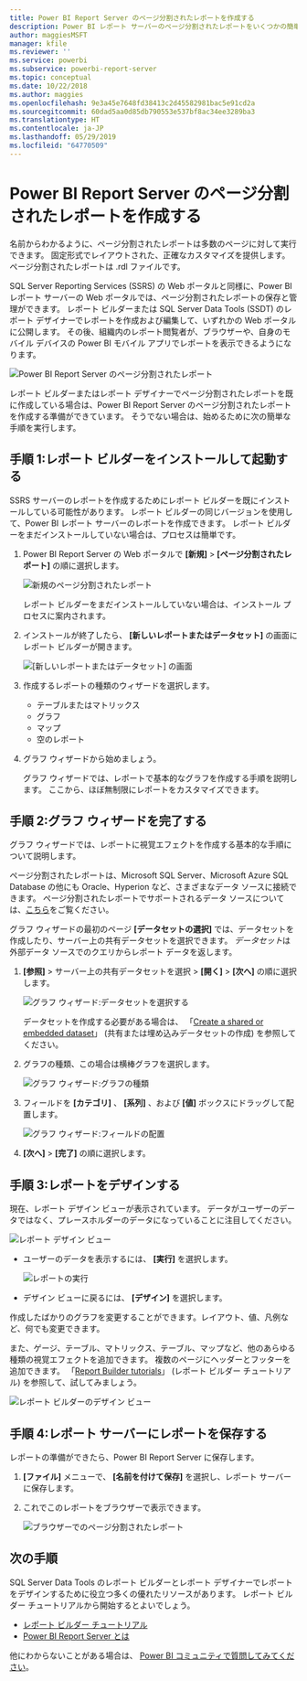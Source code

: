 ```yaml
---
title: Power BI Report Server のページ分割されたレポートを作成する
description: Power BI レポート サーバーのページ分割されたレポートをいくつかの簡単な手順で作成する方法について説明します。
author: maggiesMSFT
manager: kfile
ms.reviewer: ''
ms.service: powerbi
ms.subservice: powerbi-report-server
ms.topic: conceptual
ms.date: 10/22/2018
ms.author: maggies
ms.openlocfilehash: 9e3a45e7648fd38413c2d45582981bac5e91cd2a
ms.sourcegitcommit: 60dad5aa0d85db790553e537bf8ac34ee3289ba3
ms.translationtype: HT
ms.contentlocale: ja-JP
ms.lasthandoff: 05/29/2019
ms.locfileid: "64770509"
---
```

# <a name="create-a-paginated-report-for-power-bi-report-server"></a>Power BI Report Server のページ分割されたレポートを作成する
名前からわかるように、ページ分割されたレポートは多数のページに対して実行できます。 固定形式でレイアウトされた、正確なカスタマイズを提供します。 ページ分割されたレポートは .rdl ファイルです。

SQL Server Reporting Services (SSRS) の Web ポータルと同様に、Power BI レポート サーバーの Web ポータルでは、ページ分割されたレポートの保存と管理ができます。 レポート ビルダーまたは SQL Server Data Tools (SSDT) のレポート デザイナーでレポートを作成および編集して、いずれかの Web ポータルに公開します。 その後、組織内のレポート閲覧者が、ブラウザーや、自身のモバイル デバイスの Power BI モバイル アプリでレポートを表示できるようになります。

![Power BI Report Server のページ分割されたレポート](media/quickstart-create-paginated-report/reportserver-paginated-report.png)

レポート ビルダーまたはレポート デザイナーでページ分割されたレポートを既に作成している場合は、Power BI Report Server のページ分割されたレポートを作成する準備ができています。 そうでない場合は、始めるために次の簡単な手順を実行します。

## <a name="step-1-install-and-start-report-builder"></a>手順 1:レポート ビルダーをインストールして起動する
SSRS サーバーのレポートを作成するためにレポート ビルダーを既にインストールしている可能性があります。 レポート ビルダーの同じバージョンを使用して、Power BI レポート サーバーのレポートを作成できます。 レポート ビルダーをまだインストールしていない場合は、プロセスは簡単です。

1. Power BI Report Server の Web ポータルで **[新規]**  >  **[ページ分割されたレポート]** の順に選択します。
   
    ![新規のページ分割されたレポート](media/quickstart-create-paginated-report/reportserver-new-paginated-report-menu.png)
   
    レポート ビルダーをまだインストールしていない場合は、インストール プロセスに案内されます。
2. インストールが終了したら、 **[新しいレポートまたはデータセット]** の画面にレポート ビルダーが開きます。
   
    ![[新しいレポートまたはデータセット] の画面](media/quickstart-create-paginated-report/reportserver-paginated-new-report-screen.png)
3. 作成するレポートの種類のウィザードを選択します。
   
   * テーブルまたはマトリックス
   * グラフ
   * マップ
   * 空のレポート
4. グラフ ウィザードから始めましょう。
   
    グラフ ウィザードでは、レポートで基本的なグラフを作成する手順を説明します。 ここから、ほぼ無制限にレポートをカスタマイズできます。

## <a name="step-2-go-through-the-chart-wizard"></a>手順 2:グラフ ウィザードを完了する
グラフ ウィザードでは、レポートに視覚エフェクトを作成する基本的な手順について説明します。

ページ分割されたレポートは、Microsoft SQL Server、Microsoft Azure SQL Database の他にも Oracle、Hyperion など、さまざまなデータ ソースに接続できます。 ページ分割されたレポートでサポートされるデータ ソースについては、[こちら](connect-data-sources.md)をご覧ください。

グラフ ウィザードの最初のページ **[データセットの選択]** では、データセットを作成したり、サーバー上の共有データセットを選択できます。 *データセット*は外部データ ソースでのクエリからレポート データを返します。

1. **[参照]** > サーバー上の共有データセットを選択 > **[開く]**  >  **[次へ]** の順に選択します。
   
    ![グラフ ウィザード:データセットを選択する](media/quickstart-create-paginated-report/reportserver-paginated-choose-dataset.png)
   
     データセットを作成する必要がある場合は、 「[Create a shared or embedded dataset](https://docs.microsoft.com/sql/reporting-services/report-data/create-a-shared-dataset-or-embedded-dataset-report-builder-and-ssrs)」 (共有または埋め込みデータセットの作成) を参照してください。
2. グラフの種類、この場合は横棒グラフを選択します。
   
    ![グラフ ウィザード:グラフの種類](media/quickstart-create-paginated-report/reportserver-paginated-choose-chart-type.png)
3. フィールドを **[カテゴリ]** 、 **[系列]** 、および **[値]** ボックスにドラッグして配置します。
   
    ![グラフ ウィザード:フィールドの配置](media/quickstart-create-paginated-report/reportserver-paginated-arrange-fields.png)
4. **[次へ]**  >  **[完了]** の順に選択します。

## <a name="step-3-design-your-report"></a>手順 3:レポートをデザインする
現在、レポート デザイン ビューが表示されています。 データがユーザーのデータではなく、プレースホルダーのデータになっていることに注目してください。

![レポート デザイン ビュー](media/quickstart-create-paginated-report/reportserver-paginated-preview-report.png)

* ユーザーのデータを表示するには、 **[実行]** を選択します。
  
     ![レポートの実行](media/quickstart-create-paginated-report/reportserver-paginated-run-report.png)
* デザイン ビューに戻るには、 **[デザイン]** を選択します。

作成したばかりのグラフを変更することができます。レイアウト、値、凡例など、何でも変更できます。

また、ゲージ、テーブル、マトリックス、テーブル、マップなど、他のあらゆる種類の視覚エフェクトを追加できます。 複数のページにヘッダーとフッターを追加できます。 「[Report Builder tutorials](https://docs.microsoft.com/sql/reporting-services/report-builder-tutorials)」 (レポート ビルダー チュートリアル) を参照して、試してみましょう。

![レポート ビルダーのデザイン ビュー](media/quickstart-create-paginated-report/reportserver-paginated-finished-design-report.png)

## <a name="step-4-save-your-report-to-the-report-server"></a>手順 4:レポート サーバーにレポートを保存する
レポートの準備ができたら、Power BI Report Server に保存します。

1. **[ファイル]** メニューで、 **[名前を付けて保存]** を選択し、レポート サーバーに保存します。 
2. これでこのレポートをブラウザーで表示できます。
   
    ![ブラウザーでのページ分割されたレポート](media/quickstart-create-paginated-report/reportserver-paginated-report.png)

## <a name="next-steps"></a>次の手順
SQL Server Data Tools のレポート ビルダーとレポート デザイナーでレポートをデザインするために役立つ多くの優れたリソースがあります。 レポート ビルダー チュートリアルから開始するとよいでしょう。

* [レポート ビルダー チュートリアル](https://docs.microsoft.com/sql/reporting-services/report-builder-tutorials)
* [Power BI Report Server とは](get-started.md)  

他にわからないことがある場合は、 [Power BI コミュニティで質問してみてください](https://community.powerbi.com/)。

